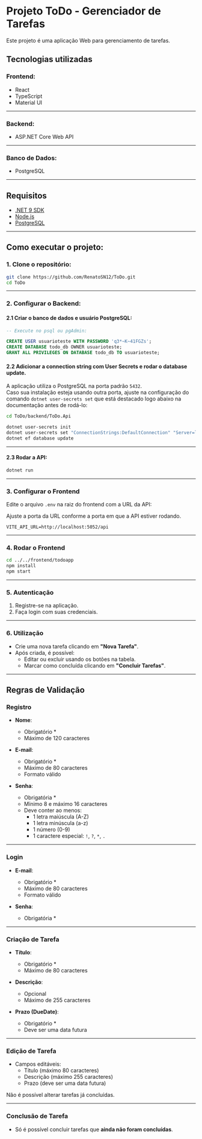 # Projeto ToDo - Gerenciador de Tarefas

Este projeto é uma aplicação Web para gerenciamento de tarefas.

## Tecnologias utilizadas

### Frontend:
- React  
- TypeScript  
- Material UI

---

### Backend:
- ASP.NET Core Web API

---

### Banco de Dados:
- PostgreSQL

---

## Requisitos

- [.NET 9 SDK](https://dotnet.microsoft.com/en-us/download/dotnet/9.0)
- [Node.js](https://nodejs.org/)
- [PostgreSQL](https://www.postgresql.org/download/)

---

## Como executar o projeto:

### 1. Clone o repositório:
```bash
git clone https://github.com/RenatoSN12/ToDo.git
cd ToDo
```

---

### 2. Configurar o Backend:

#### 2.1 Criar o banco de dados e usuário PostgreSQL:

```sql
-- Execute no psql ou pgAdmin:

CREATE USER usuarioteste WITH PASSWORD 'q3*~K~41FGZs';
CREATE DATABASE todo_db OWNER usuarioteste;
GRANT ALL PRIVILEGES ON DATABASE todo_db TO usuarioteste;
```


#### 2.2 Adicionar a connection string com User Secrets e rodar o database update.

A aplicação utiliza o PostgreSQL na porta padrão `5432`.  
Caso sua instalação esteja usando outra porta, ajuste na configuração do comando `dotnet user-secrets set` que está destacado logo abaixo na documentação antes de rodá-lo:

```bash
cd ToDo/backend/ToDo.Api

dotnet user-secrets init
dotnet user-secrets set "ConnectionStrings:DefaultConnection" "Server=localhost;Port=5432;Database=todo_db;User Id=usuarioteste;Password=q3*~K~41FGZs;"
dotnet ef database update
```

---

#### 2.3 Rodar a API:

``` bash
dotnet run
```

---

### 3. Configurar o Frontend

Edite o arquivo `.env` na raiz do frontend com a URL da API:

Ajuste a porta da URL conforme a porta em que a API estiver rodando.

```env
VITE_API_URL=http://localhost:5052/api
```

---

### 4. Rodar o Frontend

```bash
cd ../../frontend/todoapp
npm install
npm start
```

---

### 5. Autenticação

1. Registre-se na aplicação.
2. Faça login com suas credenciais.

---

### 6. Utilização

- Crie uma nova tarefa clicando em **"Nova Tarefa"**.
- Após criada, é possível:
  - Editar ou excluir usando os botões na tabela.
  - Marcar como concluída clicando em **"Concluir Tarefas"**.

---

## Regras de Validação

### Registro

- **Nome**:
  - Obrigatório *
  - Máximo de 120 caracteres

- **E-mail**:
  - Obrigatório *
  - Máximo de 80 caracteres
  - Formato válido

- **Senha**:
  - Obrigatória *
  - Mínimo 8 e máximo 16 caracteres
  - Deve conter ao menos:
    - 1 letra maiúscula (A-Z)
    - 1 letra minúscula (a-z)
    - 1 número (0-9)
    - 1 caractere especial: `!`, `?`, `*`, `.`

---

### Login

- **E-mail**:
  - Obrigatório *
  - Máximo de 80 caracteres
  - Formato válido

- **Senha**:
  - Obrigatória *

---

### Criação de Tarefa

- **Título**:
  - Obrigatório *
  - Máximo de 80 caracteres

- **Descrição**:
  - Opcional
  - Máximo de 255 caracteres

- **Prazo (DueDate)**:
  - Obrigatório *
  - Deve ser uma data futura

---

### Edição de Tarefa

- Campos editáveis:
  - Título (máximo 80 caracteres)
  - Descrição (máximo 255 caracteres)
  - Prazo (deve ser uma data futura)

Não é possível alterar tarefas já concluídas.

---

### Conclusão de Tarefa

- Só é possível concluir tarefas que **ainda não foram concluídas**.
